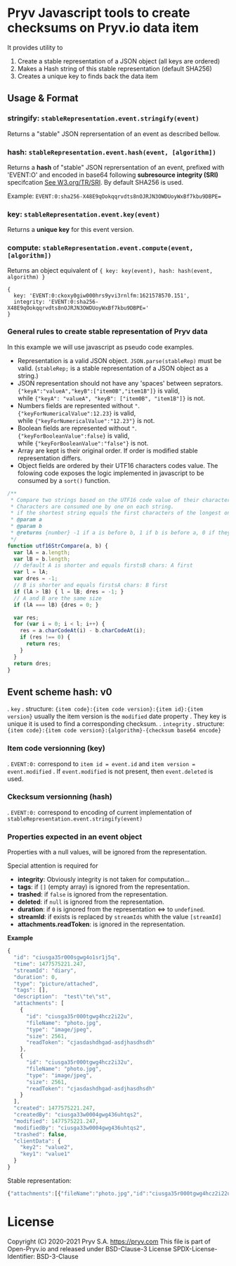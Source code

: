 # Pryv Javascript tools to create checksums on Pryv.io data item 

It provides utility to 
1. Create a stable representation of a JSON object (all keys are ordered)
2. Makes a Hash string of this stable representation (default SHA256)
3. Creates a unique key to finds back the data item

## Usage & Format

### stringify: `stableRepresentation.event.stringify(event)` 

Returns a "stable" JSON reprersentation of an event as described bellow.

### hash: `stableRepresentation.event.hash(event, [algorithm])` 

Returns a **hash** of "stable" JSON reprersentation of an event, prefixed with 'EVENT:O' and encoded in base64 following **subresource integrity (SRI)** specifcation [See W3.org/TR/SRI](https://www.w3.org/TR/SRI/). By default SHA256 is used.

Example: `EVENT:0:sha256-X48E9qOokqqrvdts8nOJRJN3OWDUoyWxBf7kbu9DBPE=` 

### key: `stableRepresentation.event.key(event)` 

Returns a **unique key** for this event version.

### compute: `stableRepresentation.event.compute(event, [algorithm])` 

Returns an object equivalent of `{ key: key(event), hash: hash(event, algorithm) }`

```
{
  key: 'EVENT:0:ckoxy0giw000hrs9yvi3rnlfm:1621578570.151',
  integrity: 'EVENT:0:sha256-X48E9qOokqqrvdts8nOJRJN3OWDUoyWxBf7kbu9DBPE='
}
```

### General rules to create stable representation of Pryv data

In this example we will use javascript as pseudo code examples. 

 

- Representation is a valid JSON object. `JSON.parse(stableRep)` must be valid. (`stableRep;` is a stable representation of a JSON object as a string.)
- JSON representation should not have any 'spaces' between seprators. 
`{"keyA":"valueA","keyB":["item0B","item1B"]}` is valid,   
while `{"keyA": "valueA", "keyB": ["item0B", "item1B"]}` is not. 
- Numbers fields are represented without `"`.  
`{"keyForNumericalValue":12.23}` is valid,  
while `{"keyForNumericalValue":"12.23"}` is not.
- Boolean fields are represented without `"`.  
`{"keyForBooleanValue":false}` is valid,  
while `{"keyForBooleanValue":"false"}` is not.
- Array are kept is their original order. If order is modified stable representation differs. 
- Object fields are ordered by their UTF16 characters codes value.
The folowing code exposes the logic implemented in javascript to be consumed by a `sort()` function. 

```javascript
/**
 * Compare two strings based on the UTF16 code value of their characters.
 * Characters are consumed one by one on each string. 
 * if the shortest string equals the first characters of the longest one, the shortest is before.
 * @param a
 * @param b
 * @returns {number} -1 if a is before b, 1 if b is before a, 0 if they are equals.
 */
function utf16StrCompare(a, b) {
  var lA = a.length;
  var lB = b.length;
  // default A is shorter and equals firstsB chars: A first
  var l = lA;
  var dres = -1;
  // B is shorter and equals firstsA chars: B first
  if (lA > lB) { l = lB; dres = -1; }
  // A and B are the same size
  if (lA === lB) {dres = 0; }

  var res;
  for (var i = 0; i < l; i++) {
    res = a.charCodeAt(i) - b.charCodeAt(i);
    if (res !== 0) {
      return res;
    }
  }
  return dres;
}
```


## Event scheme hash: v0

. `key`
  . structure: `{item code}:{item code version}:{item id}:{item version}` usually the item version is the `modified` date property
  . They key is unique it is used to find a corresponding checksum.
. `integrity`
  . structure: `{item code}:{item code version}:{algorithm}-{checksum base64 encode}`

### Item code versionning (key)

. `EVENT:0:` correspond to `item id = event.id` and `item version = event.modified`
. If `event.modified` is not present, then `event.deleted` is used.

### Ckecksum versionning (hash)

. `EVENT:0:` correspond to encoding of current implementation of `stableRepresentation.event.stringify(event)`

### Properties expected in an event object

Properties with a null values, will be ignored from the representation. 

Special attention is required for 

- **integrity**: Obviously integrity is not taken for computation... 
- **tags**: if `[]` (empty array) is ignored from the representation.
- **trashed**: if `false` is ignored from the representation.
- **deleted**: if `null` is ignored from the representation.
- **duration**: if `0` is ignored from the representation <=> to `undefined`.
- **streamId**: if exists is replaced by `streamIds` whith the value `[streamId]`
- **attachments.readToken**: is ignored in the representation.

**Example**

```javascript
{
  "id": "ciusga35r000sgwg4o1sr1j5q",
  "time": 1477575221.247,
  "streamId": "diary",
  "duration": 0,
  "type": "picture/attached",
  "tags": [],
  "description":  "test\"te\"st",
  "attachments": [
    {
      "id": "ciusga35r000tgwg4hcz2i22u",
      "fileName": "photo.jpg",
      "type": "image/jpeg",
      "size": 2561,
      "readToken": "cjasdashdhgad-asdjhasdhsdh"
    },
    {
      "id": "ciusga35r000tgwg4hcz2i32u",
      "fileName": "photo.jpg",
      "type": "image/jpeg",
      "size": 2561,
      "readToken": "cjasdashdhgad-asdjhasdhsdh"
    }
  ],
  "created": 1477575221.247,
  "createdBy": "ciusga33w0004gwg436uhtqs2",
  "modified": 1477575221.247,
  "modifiedBy": "ciusga33w0004gwg436uhtqs2",
  "trashed": false,
  "clientData": {
    "key2": "value2",
    "key1": "value1"
  }
}
```

Stable representation:

```javascript
{"attachments":[{"fileName":"photo.jpg","id":"ciusga35r000tgwg4hcz2i22u","size":2561,"type":"image/jpeg"},{"fileName":"photo.jpg","id":"ciusga35r000tgwg4hcz2i32u","size":2561,"type":"image/jpeg"}],"clientData":{"key1":"value1","key2":"value2"},"created":1477575221.247,"createdBy":"ciusga33w0004gwg436uhtqs2","description":"test\"te\"st","id":"ciusga35r000sgwg4o1sr1j5q","modified":1477575221.247,"modifiedBy":"ciusga33w0004gwg436uhtqs2","streamId":"diary","time":1477575221.247,"type":"picture/attached"}
```

##


# License
Copyright (C) 2020-2021 Pryv S.A. https://pryv.com 
This file is part of Open-Pryv.io and released under BSD-Clause-3 License
SPDX-License-Identifier: BSD-3-Clause
